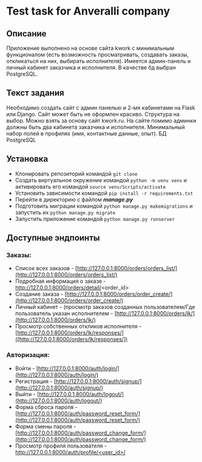 #  Test task for Anveralli company

## Описание
Приложение выполнено на основе сайта kwork с минимальным функционалом (есть возможность просматривать, создавать заказы, откликаться на них, выбирать исполнителя).
Имеется админ-панель и личный кабинет заказчика и исполнителя.
В качестве бд выбран PostgreSQL.

## Текст задания
Необходимо создать сайт с админ панелью и 2-мя кабинетами на Flask или Django. Сайт может быть не оформлен красиво. Структура на выбор. Можно взять за основу сайт kwork.ru. На сайте помимо админки должны быть два кабинета заказчика и исполнителя. Минимальный набор полей в профилях (имя, контактные данные, опыт). БД PostgreSQL


## Установка

* Клонировать репозиторий командой `git clone`
* Создать виртуальное окружение командой `python -m venv venv` и активировать его командой `source venv/Scripts/activate`
* Установить зависимости командой `pip install -r requirements.txt`
* Перейти в директорию с файлом _**manage.py**_ 
* Подготовить миграции командой `python manage.py makemigrations` и запустить их `python manage.py migrate`
* Запустить приложение командой `python manage.py runserver`

## Доступные эндпоинты
### Заказы:
* Список всех заказов - [http://127.0.0.1:8000/orders/orders_list/](http://127.0.0.1:8000/orders/orders_list/)
* Подробная информация о заказе - http://127.0.0.1:8000/orders/detail/<order_id>
* Создание заказа - [http://127.0.0.1:8000/orders/order_create/](http://127.0.0.1:8000/orders/order_create/)
* Личный кабинет - (просмотр заказов созданных пользователем/Где пользователь указан исполнителем - [http://127.0.0.1:8000/orders/lk/](http://127.0.0.1:8000/orders/lk/)
* Просмотр собственных откликов исполнителя - [http://127.0.0.1:8000/orders/lk/responses/]([http://127.0.0.1:8000/orders/lk/responses/])

### Авторизация:
* Войти - [http://127.0.0.1:8000/auth/login/](http://127.0.0.1:8000/auth/login/)
* Регистрация - [http://127.0.0.1:8000/auth/signup/](http://127.0.0.1:8000/auth/signup/)
* Выйти - [http://127.0.0.1:8000/auth/logout/](http://127.0.0.1:8000/auth/logout/)
* Форма сброса пароля - [http://127.0.0.1:8000/auth/password_reset_form/](http://127.0.0.1:8000/auth/password_reset_form/)
* Форма смены пароля - [http://127.0.0.1:8000/auth/password_change_form/](http://127.0.0.1:8000/auth/password_change_form/)
* Просмотр профиля пользователя - [http://127.0.0.1:8000/auth/profile/<user_id>/](http://127.0.0.1:8000/auth/profile/<user_id>/)
